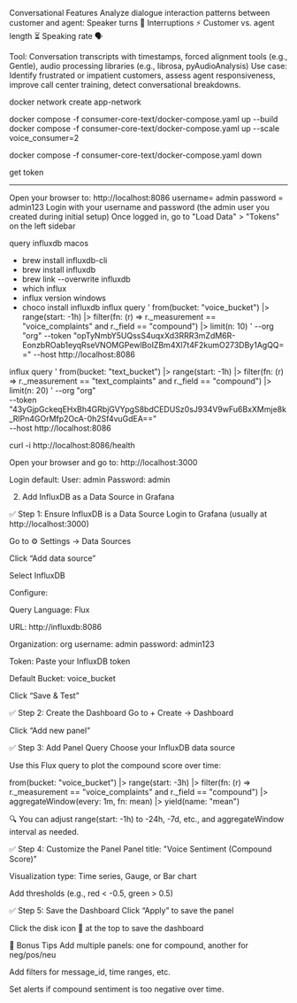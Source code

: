 Conversational Features
Analyze dialogue interaction patterns between customer and agent:
Speaker turns 🔄
Interruptions ⚡
Customer vs. agent length ⏳
Speaking rate 🗣️

Tool: Conversation transcripts with timestamps, forced alignment tools (e.g., Gentle), audio processing libraries (e.g., librosa, pyAudioAnalysis)
Use case: Identify frustrated or impatient customers, assess agent responsiveness, improve call center training, detect conversational breakdowns.



docker network create app-network

docker compose -f consumer-core-text/docker-compose.yaml up --build
docker compose -f consumer-core-text/docker-compose.yaml up --scale voice_consumer=2

docker compose -f consumer-core-text/docker-compose.yaml down


get token
************
Open your browser to: http://localhost:8086
username= admin
password = admin123
Login with your username and password (the admin user you created during initial setup)
Once logged in, go to "Load Data" > "Tokens" on the left sidebar


query influxdb
macos
- brew install influxdb-cli
- brew install influxdb
- brew link --overwrite influxdb
- which influx
- influx version
windows
- choco install influxdb
influx query '
from(bucket: "voice_bucket")
|> range(start: -1h)
|> filter(fn: (r) => r._measurement == "voice_complaints" and r._field == "compound")
|> limit(n: 10)
' --org "org" --token "opTyNmbY5UQssS4uqxXd3RRR3mZdM6R-EonzbROab1eyqRseVNOMGPewlBoIZBm4Xl7t4F2kumO273DBy1AgQQ==" --host http://localhost:8086


influx query '
from(bucket: "text_bucket")
|> range(start: -1h)
|> filter(fn: (r) => r._measurement == "text_complaints" and r._field == "compound")
|> limit(n: 20)
' --org "org" \
--token "43yGjpGckeqEHxBh4GRbjGVYpgS8bdCEDUSz0sJ934V9wFu6BxXMmje8k_RlPn4GOrMfp2OcA-0h2Sf4vuGdEA==" \
--host http://localhost:8086


curl -i http://localhost:8086/health


Open your browser and go to:
http://localhost:3000

Login default:
User: admin
Password: admin


2. Add InfluxDB as a Data Source in Grafana

✅ Step 1: Ensure InfluxDB is a Data Source
Login to Grafana (usually at http://localhost:3000)

Go to ⚙️ Settings → Data Sources

Click “Add data source”

Select InfluxDB

Configure:

Query Language: Flux

URL: http://influxdb:8086

Organization: org
username: admin
password: admin123

Token: Paste your InfluxDB token

Default Bucket: voice_bucket

Click “Save & Test”


✅ Step 2: Create the Dashboard
Go to + Create → Dashboard

Click “Add new panel”

✅ Step 3: Add Panel Query
Choose your InfluxDB data source

Use this Flux query to plot the compound score over time:



from(bucket: "voice_bucket")
|> range(start: -3h)
|> filter(fn: (r) => r._measurement == "voice_complaints" and r._field == "compound")
|> aggregateWindow(every: 1m, fn: mean)
|> yield(name: "mean")

🔍 You can adjust range(start: -1h) to -24h, -7d, etc., and aggregateWindow interval as needed.

✅ Step 4: Customize the Panel
Panel title: "Voice Sentiment (Compound Score)"

Visualization type: Time series, Gauge, or Bar chart

Add thresholds (e.g., red < -0.5, green > 0.5)

✅ Step 5: Save the Dashboard
Click “Apply” to save the panel

Click the disk icon 💾 at the top to save the dashboard

🧠 Bonus Tips
Add multiple panels: one for compound, another for neg/pos/neu

Add filters for message_id, time ranges, etc.

Set alerts if compound sentiment is too negative over time.

